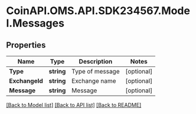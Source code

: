 
# CoinAPI.OMS.API.SDK234567.Model.Messages

## Properties

Name | Type | Description | Notes
------------ | ------------- | ------------- | -------------
**Type** | **string** | Type of message | [optional] 
**ExchangeId** | **string** | Exchange name | [optional] 
**Message** | **string** | Message | [optional] 

[[Back to Model list]](../README.md#documentation-for-models)
[[Back to API list]](../README.md#documentation-for-api-endpoints)
[[Back to README]](../README.md)

